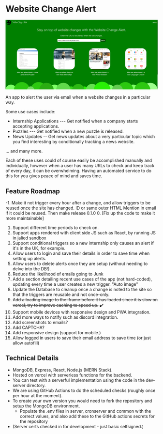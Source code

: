 # Website Change Alert

<img src="Main_Screen.png" alt="The Main Screen of the Applicaon /">

An app to alert the user via email when a website changes in a particular way.

Some use cases include:
- Internship Applications --- Get notified when a company starts accepting applications.
- Puzzles --- Get notified when a new puzzle is released.
- News Updates -- Get news updates about a very particular topic which you find interesting by conditionally tracking a news website.

... and many more.

Each of these uses could of course easily be accomplished manually and individually, however when a user has many URLs to check and keep track of every day, it can be overwhelming. Having an automated service to do this for you gives peace of mind and saves time. 

## Feature Roadmap
-1. Make it not trigger every hour after a change, and allow triggers to be reused once the site has changed.
    ID or same outer HTML
    Mention in email if it could be reused.
    Then make release 0.1.0
0. [Fix up the code to make it more maintainable]
1. Support different time periods to check on.
2. Support apps rendered with client side JS such as React, by running JS in jalied sandbox
3. Support conditional triggers so a new internship only causes an alert if it's in the UK, for example.
4. Allow users to login and save their details in order to save time when setting up alerts.
5. Allow users to delete alerts once they are setup (without needing to delve into the DB!).
6. Reduce the likelihood of emails going to Junk
7. Add a section detailing recent use cases of the app (not hard-coded), updating every time a user creates a new trigger.
    "Auto image"
8. Update the Database to cleanup once a change is noted to the site so that the triggers are reusable and not once-only. 
9. ~~Add a loading image to the iframe before it has loaded since it is slow on vercel; try to improve caching to speed up.~~ ✔️
10. Support mobile devices with responsive design and PWA integration.
11. Add more ways to notify such as discord integration.
12. Add screenshots to emails?
13. Add CAPTCHA?
14. Add responsive design (support for mobile.)
15. Allow logged in users to save their email address to save time (or just allow autofill)

## Technical Details
- MongoDB, Express, React, Node.js (MERN Stack).
- Hosted on vercel with serverless functions for the backend.
- You can test with a serverful implementation using the code in the dev-server directory.
- We are using GitHub Actions to do the scheduled checks (roughly once per hour at the moment).
- To create your own version you would need to fork the repository and setup the MongoDB environment.
    - Populate the .env files in server, cronserver and common with the correct values, and also add these to the GitHub actions secrets for the repository
- (Server certs checked in for development - just basic selfsigned.)
